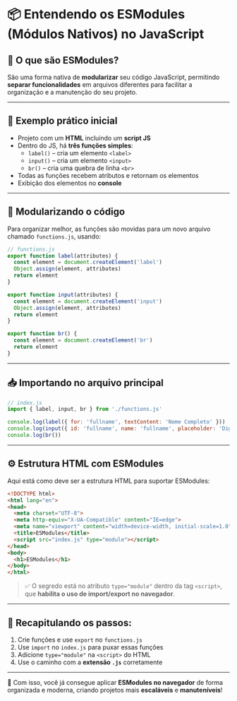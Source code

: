 # 📦 Entendendo os ESModules (Módulos Nativos) no JavaScript

## 🚀 O que são ESModules?

São uma forma nativa de **modularizar** seu código JavaScript, permitindo **separar funcionalidades** em arquivos diferentes para facilitar a organização e a manutenção do seu projeto.

---

## 🧪 Exemplo prático inicial

- Projeto com um **HTML** incluindo um **script JS**
- Dentro do JS, há **três funções simples**:
  - `label()` – cria um elemento `<label>`
  - `input()` – cria um elemento `<input>`
  - `br()` – cria uma quebra de linha `<br>`
- Todas as funções recebem atributos e retornam os elementos
- Exibição dos elementos no **console**

---

## 🔧 Modularizando o código

Para organizar melhor, as funções são movidas para um novo arquivo chamado `functions.js`, usando:

```js
// functions.js
export function label(attributes) {
  const element = document.createElement('label')
  Object.assign(element, attributes)
  return element
}

export function input(attributes) {
  const element = document.createElement('input')
  Object.assign(element, attributes)
  return element
}

export function br() {
  const element = document.createElement('br')
  return element
}
```

---

## 📥 Importando no arquivo principal

```js
// index.js
import { label, input, br } from './functions.js'

console.log(label({ for: 'fullname', textContent: 'Nome Completo' }))
console.log(input({ id: 'fullname', name: 'fullname', placeholder: 'Digite seu nome completo...' }))
console.log(br())
```

---

## ⚙️ Estrutura HTML com ESModules

Aqui está como deve ser a estrutura HTML para suportar ESModules:

```html
<!DOCTYPE html>
<html lang="en">
<head>
  <meta charset="UTF-8">
  <meta http-equiv="X-UA-Compatible" content="IE=edge">
  <meta name="viewport" content="width=device-width, initial-scale=1.0">
  <title>ESModules</title>
  <script src="index.js" type="module"></script>
</head>
<body>
  <h1>ESModules</h1>
</body>
</html>
```

> ✅ O segredo está no atributo `type="module"` dentro da tag `<script>`, que **habilita o uso de import/export no navegador**.

---

## 🧠 Recapitulando os passos:

1. Crie funções e use `export` no `functions.js`
2. Use `import` no `index.js` para puxar essas funções
3. Adicione `type="module"` na `<script>` do HTML
4. Use o caminho com a **extensão `.js`** corretamente

---

🎉 Com isso, você já consegue aplicar **ESModules no navegador** de forma organizada e moderna, criando projetos mais **escaláveis** e **manuteníveis**!

